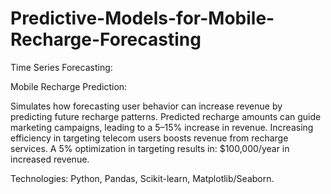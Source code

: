 # Predictive-Models-for-Mobile-Recharge-Forecasting

Time Series Forecasting:

Mobile Recharge Prediction:

Simulates how forecasting user behavior can increase revenue by predicting future recharge patterns.
Predicted recharge amounts can guide marketing campaigns, leading to a 5–15% increase in revenue.
Increasing efficiency in targeting telecom users boosts revenue from recharge services. A 5% optimization in targeting results in:
$100,000/year in increased revenue.

Technologies: Python, Pandas, Scikit-learn, Matplotlib/Seaborn.
